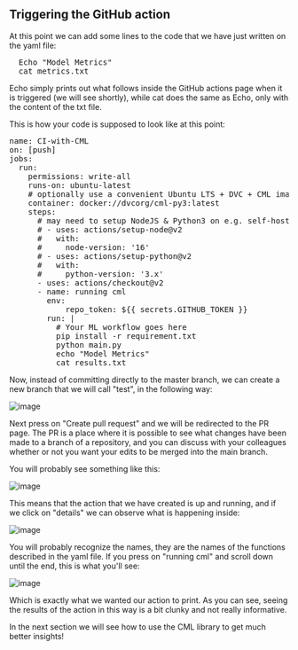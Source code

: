 ## Triggering the GitHub action

At this point we can add some lines to the code that we have just written on the yaml file:

<pre class="file" data-filename="workflow.yml" data-target="prepend">
  Echo "Model Metrics"
  cat metrics.txt
</pre>

Echo simply prints out what follows inside the GitHub actions page when it is triggered (we will see shortly), while cat does the same as Echo, only with the content of the txt file.

This is how your code is supposed to look like at this point:

<pre class="file" data-filename="workflow.yml" data-target="prepend">
name: CI-with-CML
on: [push]
jobs:
  run:
    permissions: write-all
    runs-on: ubuntu-latest
    # optionally use a convenient Ubuntu LTS + DVC + CML image
    container: docker://dvcorg/cml-py3:latest
    steps:
      # may need to setup NodeJS & Python3 on e.g. self-hosted
      # - uses: actions/setup-node@v2
      #   with:
      #     node-version: '16'
      # - uses: actions/setup-python@v2
      #   with:
      #     python-version: '3.x'
      - uses: actions/checkout@v2
      - name: running cml
        env:
            repo_token: ${{ secrets.GITHUB_TOKEN }}
        run: |
          # Your ML workflow goes here
          pip install -r requirement.txt
          python main.py
          echo "Model Metrics"
          cat results.txt
</pre>

Now, instead of committing directly to the master branch, we can create a new branch that we will call "test", in the following way:

![image](https://user-images.githubusercontent.com/63954877/166103482-01b975b7-ce24-4cc6-a2b2-8daeac577efc.png)

Next press on "Create pull request" and we will be redirected to the PR page. 
The PR is a place where it is possible to see what changes have been made to a branch of a repository, and you can discuss with your colleagues whether or not you want your edits to be merged into the main branch.

You will probably see something like this:

![image](https://user-images.githubusercontent.com/63954877/166104196-c92ddfd9-5ebe-4727-84d7-c138d24feca9.png)

This means that the action that we have created is up and running, and if we click on "details" we can observe what is happening inside:

![image](https://user-images.githubusercontent.com/63954877/166104425-195db6d5-f232-4b68-978d-cef9133a447e.png)

You will probably recognize the names, they are the names of the functions described in the yaml file. 
If you press on "running cml" and scroll down until the end, this is what you'll see:

![image](https://user-images.githubusercontent.com/63954877/166104334-00a9a211-3c87-4e33-bfd2-2dcefdf66bd7.png)

Which is exactly what we wanted our action to print. As you can see, seeing the results of the action in this way is a bit clunky and not really informative.

In the next section we will see how to use the CML library to get much better insights!
